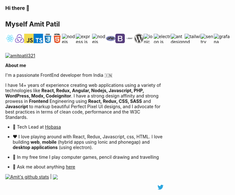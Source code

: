 
  

  

### Hi there 👋

  

  

## Myself Amit Patil
<div style="display: flex">
<img alt="react" height="30" src="https://raw.githubusercontent.com/github/explore/80688e429a7d4ef2fca1e82350fe8e3517d3494d/topics/react/react.png" />
<img alt="redux" height="30" src="https://raw.githubusercontent.com/github/explore/80688e429a7d4ef2fca1e82350fe8e3517d3494d/topics/redux/redux.png" />
<img alt="javascriopt" height="30" src="https://raw.githubusercontent.com/github/explore/80688e429a7d4ef2fca1e82350fe8e3517d3494d/topics/javascript/javascript.png" />
<img alt="typescript" height="30" src="https://raw.githubusercontent.com/github/explore/80688e429a7d4ef2fca1e82350fe8e3517d3494d/topics/typescript/typescript.png"/>
<img alt="css" height="30" src="https://raw.githubusercontent.com/github/explore/80688e429a7d4ef2fca1e82350fe8e3517d3494d/topics/css/css.png"/>
<img alt="html" height="30" src="https://raw.githubusercontent.com/github/explore/80688e429a7d4ef2fca1e82350fe8e3517d3494d/topics/html/html.png"/>
<img alt="nodejs" height="30" src="https://juststickers.in/wp-content/uploads/2019/07/nodejs.png"/>
<img alt="express js" height="30" src="https://upload.wikimedia.org/wikipedia/commons/6/64/Expressjs.png"/>
<img alt="nodejs" height="30" src="https://camo.githubusercontent.com/c19794479239935607c6c2e501a2f67e495e567ef91e0a1524474d645f52f86c/68747470733a2f2f63646e2e776f726c64766563746f726c6f676f2e636f6d2f6c6f676f732f6e6578746a732d322e737667"/>
<img alt="php" height="30" src="https://raw.githubusercontent.com/github/explore/80688e429a7d4ef2fca1e82350fe8e3517d3494d/topics/php/php.png"/>
<img alt="bootstrap" height="30" src="https://raw.githubusercontent.com/github/explore/80688e429a7d4ef2fca1e82350fe8e3517d3494d/topics/bootstrap/bootstrap.png"/>
<img alt="jquery" height="30" src="https://raw.githubusercontent.com/github/explore/80688e429a7d4ef2fca1e82350fe8e3517d3494d/topics/jquery/jquery.png"/>
<img alt="wordpress" height="30" src="https://raw.githubusercontent.com/github/explore/80688e429a7d4ef2fca1e82350fe8e3517d3494d/topics/wordpress/wordpress.png"/>
<img alt="ionic" height="30" src="https://encrypted-tbn0.gstatic.com/images?q=tbn:ANd9GcRqJZuk231xDvLafBXK6I47B32mywaPb-4GBw&s" />
<img alt="electron js" height="30" src="https://www.electronjs.org/assets/img/logo.svg" />
<img alt="ant design" height="30" src="https://static-00.iconduck.com/assets.00/ant-design-icon-512x512-xbdsnx83.png"/>
<img alt="tailwind" height="30" src="https://camo.githubusercontent.com/52643e404ca1a1d90beb0095ebddda4b16b8c30dfcfeb5d42355a2df037c7c8e/68747470733a2f2f7777772e766563746f726c6f676f2e7a6f6e652f6c6f676f732f7461696c77696e646373732f7461696c77696e646373732d69636f6e2e737667" />
<img alt="sentry" height="30" src="https://www.appbrain.com/static/202408212147594/blob/sdk-logos/sentry.png" />
<img alt="grafana" height="30" src="https://securityonline.info/wp-content/uploads/2024/09/Grafana_logo.svg_.png" />
</div>
<br />
<p align="left"> <a href="https://github.com/ryo-ma/github-profile-trophy"><img src="https://github-profile-trophy.vercel.app/?username=amitpatil321&theme=juicyfresh" alt="amitpatil321" /></a> </p>

**About me**

I'm a passionate FrontEnd developer from India 🇮🇳

  

  

I have 14+ years of experience creating web applications using a variety of technologies like **React, Redux, Angular, Nodejs, Javascript, PHP, WordPress, Modx, Codeignitor**. I have a strong design affinity and strong prowess in **Frontend** Engineering using **React, Redux, CSS, SASS** and **Javascript** to markup beautiful Perfect Pixel UI designs, and I advocate for best practices in terms of clean code, performance and the W3C Standards.

  

  



  

  

- 💼 Tech Lead at [Hobasa](https://hobasa.com/)

  

  

- ❤️ I love playing around with React, Redux, Javascript, css, HTML. I love building **web**, **mobile**  (hybrid apps using Ionic and phonegap) and **desktop applications** (using electron).

  

  

- 🎸 In my free time I play computer games, pencil drawing and travelling

  

  

- 💬 Ask me about anything [here](https://github.com/amitpatil321/amitpatil321/issues)

  

  

<a  href="https://github.com/amitpatil321/github-readme-stats"><img  align="center"  src="https://github-readme-stats.vercel.app/api?username=amitpatil321&show_icons=true&include_all_commits=true&theme=buefy&hide_border=true"  alt="Amit's github stats"  /></a> | <a  href="https://github.com/amitpatil321/github-readme-stats"><img  align="center"  src="https://github-readme-stats.vercel.app/api/top-langs?username=amitpatil321&show_icons=true&count_private=true&hide_border=true"  /></a> 
  

  

<a  href="https://twitter.com/amitspatil">
<img  align="right"  alt="Amit Patil | Twitter"  width="21px"  src="https://raw.githubusercontent.com/amitpatil321/amitpatil321/master/assets/twitter.svg"  />
</a>
